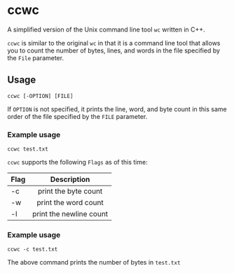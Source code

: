 # ccwc

A simplified version of the Unix command line tool `wc` written in C++.

`ccwc` is similar to the original `wc` in that it is a command line tool that allows you to count the number of bytes, lines, and words in the file specified by the `File` parameter.

## Usage

`ccwc [-OPTION] [FILE]`

If `OPTION` is not specified, it prints the line, word, and byte count in this same order of the file specified by the `FILE` parameter.

### Example usage
`ccwc test.txt` 

`ccwc` supports the following `Flags` as of this time:

|    Flag     |        Description         |      
| ----------- |:--------------------------:|
|    -c       | print the byte count       |
|    -w       | print the word count       |
|    -l       | print the newline count    |

### Example usage

`ccwc -c test.txt`

The above command prints the number of bytes in `test.txt`
